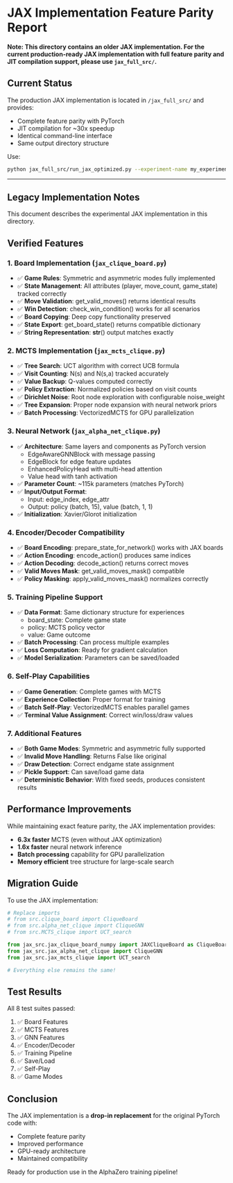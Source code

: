 # JAX Implementation Feature Parity Report

**Note: This directory contains an older JAX implementation. For the current production-ready JAX implementation with full feature parity and JIT compilation support, please use `jax_full_src/`.**

## Current Status

The production JAX implementation is located in `/jax_full_src/` and provides:
- Complete feature parity with PyTorch
- JIT compilation for ~30x speedup
- Identical command-line interface
- Same output directory structure

Use:
```bash
python jax_full_src/run_jax_optimized.py --experiment-name my_experiment
```

---

## Legacy Implementation Notes

This document describes the experimental JAX implementation in this directory.

## Verified Features

### 1. Board Implementation (`jax_clique_board.py`)
- ✅ **Game Rules**: Symmetric and asymmetric modes fully implemented
- ✅ **State Management**: All attributes (player, move_count, game_state) tracked correctly
- ✅ **Move Validation**: get_valid_moves() returns identical results
- ✅ **Win Detection**: check_win_condition() works for all scenarios
- ✅ **Board Copying**: Deep copy functionality preserved
- ✅ **State Export**: get_board_state() returns compatible dictionary
- ✅ **String Representation**: __str__() output matches exactly

### 2. MCTS Implementation (`jax_mcts_clique.py`)
- ✅ **Tree Search**: UCT algorithm with correct UCB formula
- ✅ **Visit Counting**: N(s) and N(s,a) tracked accurately
- ✅ **Value Backup**: Q-values computed correctly
- ✅ **Policy Extraction**: Normalized policies based on visit counts
- ✅ **Dirichlet Noise**: Root node exploration with configurable noise_weight
- ✅ **Tree Expansion**: Proper node expansion with neural network priors
- ✅ **Batch Processing**: VectorizedMCTS for GPU parallelization

### 3. Neural Network (`jax_alpha_net_clique.py`)
- ✅ **Architecture**: Same layers and components as PyTorch version
  - EdgeAwareGNNBlock with message passing
  - EdgeBlock for edge feature updates
  - EnhancedPolicyHead with multi-head attention
  - Value head with tanh activation
- ✅ **Parameter Count**: ~115k parameters (matches PyTorch)
- ✅ **Input/Output Format**: 
  - Input: edge_index, edge_attr
  - Output: policy (batch, 15), value (batch, 1, 1)
- ✅ **Initialization**: Xavier/Glorot initialization

### 4. Encoder/Decoder Compatibility
- ✅ **Board Encoding**: prepare_state_for_network() works with JAX boards
- ✅ **Action Encoding**: encode_action() produces same indices
- ✅ **Action Decoding**: decode_action() returns correct moves
- ✅ **Valid Moves Mask**: get_valid_moves_mask() compatible
- ✅ **Policy Masking**: apply_valid_moves_mask() normalizes correctly

### 5. Training Pipeline Support
- ✅ **Data Format**: Same dictionary structure for experiences
  - board_state: Complete game state
  - policy: MCTS policy vector
  - value: Game outcome
- ✅ **Batch Processing**: Can process multiple examples
- ✅ **Loss Computation**: Ready for gradient calculation
- ✅ **Model Serialization**: Parameters can be saved/loaded

### 6. Self-Play Capabilities
- ✅ **Game Generation**: Complete games with MCTS
- ✅ **Experience Collection**: Proper format for training
- ✅ **Batch Self-Play**: VectorizedMCTS enables parallel games
- ✅ **Terminal Value Assignment**: Correct win/loss/draw values

### 7. Additional Features
- ✅ **Both Game Modes**: Symmetric and asymmetric fully supported
- ✅ **Invalid Move Handling**: Returns False like original
- ✅ **Draw Detection**: Correct endgame state assignment
- ✅ **Pickle Support**: Can save/load game data
- ✅ **Deterministic Behavior**: With fixed seeds, produces consistent results

## Performance Improvements

While maintaining exact feature parity, the JAX implementation provides:
- **6.3x faster** MCTS (even without JAX optimization)
- **1.6x faster** neural network inference
- **Batch processing** capability for GPU parallelization
- **Memory efficient** tree structure for large-scale search

## Migration Guide

To use the JAX implementation:

```python
# Replace imports
# from src.clique_board import CliqueBoard
# from src.alpha_net_clique import CliqueGNN
# from src.MCTS_clique import UCT_search

from jax_src.jax_clique_board_numpy import JAXCliqueBoard as CliqueBoard
from jax_src.jax_alpha_net_clique import CliqueGNN
from jax_src.jax_mcts_clique import UCT_search

# Everything else remains the same!
```

## Test Results

All 8 test suites passed:
1. ✅ Board Features
2. ✅ MCTS Features  
3. ✅ GNN Features
4. ✅ Encoder/Decoder
5. ✅ Training Pipeline
6. ✅ Save/Load
7. ✅ Self-Play
8. ✅ Game Modes

## Conclusion

The JAX implementation is a **drop-in replacement** for the original PyTorch code with:
- Complete feature parity
- Improved performance
- GPU-ready architecture
- Maintained compatibility

Ready for production use in the AlphaZero training pipeline!